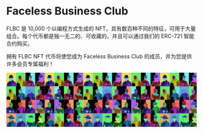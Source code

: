 # Faceless Business Club

FLBC 是 10,000 个以编程方式生成的 NFT，具有数百种不同的特征，可用于大量组合。每个代币都是独一无二的、可收藏的，并且可以通过我们的 ERC-721 智能合约购买。

拥有 FLBC NFT 代币将使您成为 Faceless Business Club 的成员，并为您提供许多会员专属福利！

![nft](5235412_new.png)
